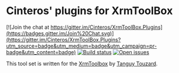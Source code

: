 # Cinteros' plugins for XrmToolBox

[![Join the chat at
https://gitter.im/Cinteros/XrmToolBox.Plugins](https://badges.gitter.im/Join%20Chat.svg)](https://gitter.im/Cinteros/XrmToolBox.Plugins?utm_source=badge&utm_medium=badge&utm_campaign=pr-badge&utm_content=badge)
[![Build status](https://ci.appveyor.com/api/projects/status/dgqml5ei3bhg54wc/branch/master?svg=true)](https://ci.appveyor.com/project/shytikov/xrmtoolbox-plugins/branch/master) [![Open issues](https://img.shields.io/github/issues/Cinteros/XrmToolBox.Plugins.svg)](https://github.com/Cinteros/XrmToolBox.Plugins/issues/)

This tool set is written for the [XrmToolbox](http://www.xrmtoolbox.com/) by
[Tanguy Touzard](https://github.com/MscrmTools).
